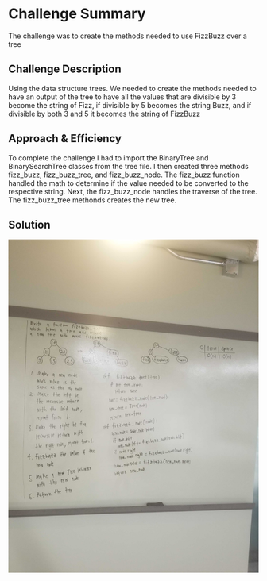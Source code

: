 # Challenge Summary
The challenge was to create the methods needed to use FizzBuzz over a tree

## Challenge Description
Using the data structure trees. We needed to create the methods needed to have an output of the tree to have all the values that are divisible by 3 become the string of Fizz, if divisible by 5 becomes the string Buzz, and if divisible by both 3 and 5 it becomes the string of FizzBuzz

## Approach & Efficiency
To complete the challenge I had to import the BinaryTree and BinarySearchTree classes from the tree file. I then created three methods fizz_buzz, fizz_buzz_tree, and fizz_buzz_node. The fizz_buzz function handled the math to determine if the value needed to be converted to the respective string. Next, the fizz_buzz_node handles the traverse of the tree. The fizz_buzz_tree methonds creates the new tree.

## Solution
![](../assets/fizz_buzz.jpg)

